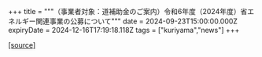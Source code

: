 +++
title = """（事業者対象：道補助金のご案内）令和6年度（2024年度）省エネルギー関連事業の公募について"""
date = 2024-09-23T15:00:00.000Z
expiryDate = 2024-12-16T17:19:18.118Z
tags = ["kuriyama","news"]
+++


[[source]](https://www.town.kuriyama.hokkaido.jp/site/-/27194.html)
